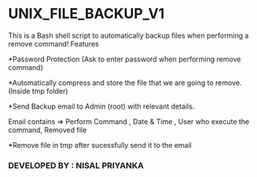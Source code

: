 # UNIX_FILE_BACKUP_V1
This is a Bash shell script to automatically backup files when performing a remove command!
Features
  <p>*Password Protection (Ask to enter password when performing remove command) </p>
  <p>*Automatically compress and store the file that we are going to remove. (Inside tmp folder)</p>
  <p>*Send Backup email to Admin (root) with relevant details.</p>
      Email contains => Perform Command , Date & Time , User who execute the command, Removed file
  <p>*Remove file in tmp after sucessfully send it to the email</p>
  
  <h3> DEVELOPED BY : NISAL PRIYANKA </h3>
